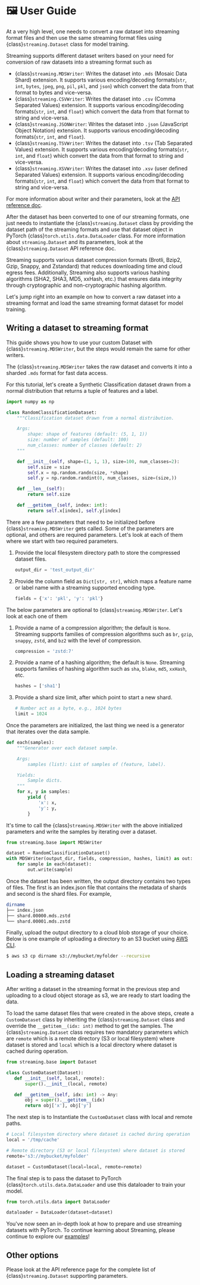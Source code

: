 # 🖼️ User Guide

At a very high level, one needs to convert a raw dataset into streaming format files and then use the same streaming format files using {class}`streaming.Dataset` class for model training.

Streaming supports different dataset writers based on your need for conversion of raw datasets into a streaming format such as
- {class}`streaming.MDSWriter`: Writes the dataset into `.mds` (Mosaic Data Shard) extension. It supports various encoding/decoding formats(`str`, `int`, `bytes`, `jpeg`, `png`, `pil`, `pkl`, and `json`) which convert the data from that format to bytes and vice-versa.
- {class}`streaming.CSVWriter`: Writes the dataset into `.csv` (Comma Separated Values) extension. It supports various encoding/decoding formats(`str`, `int`, and `float`) which convert the data from that format to string and vice-versa.
- {class}`streaming.JSONWriter`: Writes the dataset into `.json` (JavaScript Object Notation) extension. It supports various encoding/decoding formats(`str`, `int`, and `float`).
- {class}`streaming.TSVWriter`: Writes the dataset into `.tsv` (Tab Separated Values) extension. It supports various encoding/decoding formats(`str`, `int`, and `float`) which convert the data from that format to string and vice-versa.
- {class}`streaming.XSVWriter`: Writes the dataset into `.xsv` (user defined Separated Values) extension. It supports various encoding/decoding formats(`str`, `int`, and `float`) which convert the data from that format to string and vice-versa.

For more information about writer and their parameters, look at the [API reference doc](../api_reference/streaming.rst).

After the dataset has been converted to one of our streaming formats, one just needs to instantiate the {class}`streaming.Dataset` class by providing the dataset path of the streaming formats and use that dataset object in PyTorch {class}`torch.utils.data.DataLoader` class. For more information about `streaming.Dataset` and its parameters, look at the {class}`streaming.Dataset` API reference doc.

Streaming supports various dataset compression formats (Brotli, Bzip2, Gzip, Snappy, and Zstandard) that reduces downloading time and cloud egress fees. Additionally, Streaming also supports various hashing algorithms (SHA2, SHA3, MD5, xxHash, etc.) that ensures data integrity through cryptographic and non-cryptographic hashing algorithm.

Let's jump right into an example on how to convert a raw dataset into a streaming format and load the same streaming format dataset for model training.

## Writing a dataset to streaming format

This guide shows you how to use your custom Dataset with {class}`streaming.MDSWriter`, but the steps would remain the same for other writers.

The {class}`streaming.MDSWriter` takes the raw dataset and converts it into a sharded `.mds` format for fast data access.

For this tutorial, let's create a Synthetic Classification dataset drawn from a normal distribution that returns a tuple of features and a label.

```python
import numpy as np

class RandomClassificationDataset:
    """Classification dataset drawn from a normal distribution.

    Args:
        shape: shape of features (default: (5, 1, 1))
        size: number of samples (default: 100)
        num_classes: number of classes (default: 2)
    """

    def __init__(self, shape=(1, 1, 1), size=100, num_classes=2):
        self.size = size
        self.x = np.random.randn(size, *shape)
        self.y = np.random.randint(0, num_classes, size=(size,))

    def __len__(self):
        return self.size

    def __getitem__(self, index: int):
        return self.x[index], self.y[index]
```

There are a few parameters that need to be initialized before {class}`streaming.MDSWriter` gets called. Some of the parameters are optional, and others are required parameters. Let's look at each of them where we start with two required parameters.

1. Provide the local filesystem directory path to store the compressed dataset files.
    <!--pytest-codeblocks:cont-->
    ```python
    output_dir = 'test_output_dir'
    ```

2. Provide the column field as `Dict[str, str]`, which maps a feature name or label name with a streaming supported encoding type.
    <!--pytest-codeblocks:cont-->
    ```python
    fields = {'x': 'pkl', 'y': 'pkl'}
    ```

The below parameters are optional to {class}`streaming.MDSWriter`. Let's look at each one of them

1. Provide a name of a compression algorithm; the default is `None`. Streaming supports families of compression algorithms such as `br`, `gzip`, `snappy`, `zstd`, and `bz2` with the level of compression.
    <!--pytest-codeblocks:cont-->
    ```python
    compression = 'zstd:7'
    ```

2. Provide a name of a hashing algorithm; the default is `None`. Streaming supports families of hashing algorithm such as `sha`, `blake`, `md5`, `xxHash`, etc.
    <!--pytest-codeblocks:cont-->
    ```python
    hashes = ['sha1']
    ```

3. Provide a shard size limit, after which point to start a new shard.
    <!--pytest-codeblocks:cont-->
    ```python
    # Number act as a byte, e.g., 1024 bytes
    limit = 1024
    ```

Once the parameters are initialized, the last thing we need is a generator that iterates over the data sample.
<!--pytest-codeblocks:cont-->
```python
def each(samples):
    """Generator over each dataset sample.

    Args:
        samples (list): List of samples of (feature, label).

    Yields:
        Sample dicts.
    """
    for x, y in samples:
        yield {
            'x': x,
            'y': y,
        }
```

It's time to call the {class}`streaming.MDSWriter` with the above initialized parameters and write the samples by iterating over a dataset.
<!--pytest-codeblocks:cont-->
```python
from streaming.base import MDSWriter

dataset = RandomClassificationDataset()
with MDSWriter(output_dir, fields, compression, hashes, limit) as out:
    for sample in each(dataset):
        out.write(sample)
```

Once the dataset has been written, the output directory contains two types of files. The first is an index.json file that contains the metadata of shards and second is the shard files. For example,
<!--pytest.mark.skip-->
```bash
dirname
├── index.json
├── shard.00000.mds.zstd
└── shard.00001.mds.zstd
```

Finally, upload the output directory to a cloud blob storage of your choice. Below is one example of uploading a directory to an S3 bucket using [AWS CLI](https://aws.amazon.com/cli/).
<!--pytest.mark.skip-->
```bash
$ aws s3 cp dirname s3://mybucket/myfolder --recursive
```

## Loading a streaming dataset

After writing a dataset in the streaming format in the previous step and uploading to a cloud object storage as s3, we are ready to start loading the data.

To load the same dataset files that were created in the above steps, create a `CustomDataset` class by inheriting the {class}`streaming.Dataset` class and override the `__getitem__(idx: int)` method to get the samples. The {class}`streaming.Dataset` class requires two mandatory parameters which are `remote` which is a remote directory (S3 or local filesystem) where dataset is stored and `local` which is a local directory where dataset is cached during operation.
<!--pytest-codeblocks:cont-->
 ```python
from streaming.base import Dataset

class CustomDataset(Dataset):
    def __init__(self, local, remote):
        super().__init__(local, remote)

    def __getitem__(self, idx: int) -> Any:
        obj = super().__getitem__(idx)
        return obj['x'], obj['y']
 ```

The next step is to Instantiate the `CustomDataset` class with local and remote paths.
<!--pytest-codeblocks:cont-->
```python
# Local filesystem directory where dataset is cached during operation
local = '/tmp/cache'

# Remote directory (S3 or local filesystem) where dataset is stored
remote='s3://mybucket/myfolder'

dataset = CustomDataset(local=local, remote=remote)
```

The final step is to pass the dataset to PyTorch {class}`torch.utils.data.DataLoader` and use this dataloader to train your model.
<!--pytest-codeblocks:cont-->
```python
from torch.utils.data import DataLoader

dataloader = DataLoader(dataset=dataset)
```

You've now seen an in-depth look at how to prepare and use streaming datasets with PyTorch. To continue learning about Streaming, please continue to explore our [examples](../examples/cifar10.ipynb/)!

## Other options

Please look at the API reference page for the complete list of {class}`streaming.Dataset` supporting parameters.
